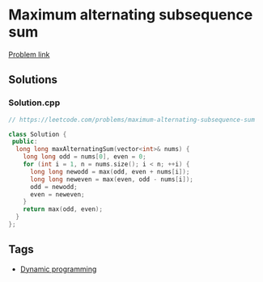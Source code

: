 # Maximum alternating subsequence sum

[Problem link](https://leetcode.com/problems/maximum-alternating-subsequence-sum)

## Solutions


### Solution.cpp
```cpp
// https://leetcode.com/problems/maximum-alternating-subsequence-sum

class Solution {
 public:
  long long maxAlternatingSum(vector<int>& nums) {
    long long odd = nums[0], even = 0;
    for (int i = 1, n = nums.size(); i < n; ++i) {
      long long newodd = max(odd, even + nums[i]);
      long long neweven = max(even, odd - nums[i]);
      odd = newodd;
      even = neweven;
    }
    return max(odd, even);
  }
};
```
## Tags

* [Dynamic programming](/README.md#Dynamic_programming)
